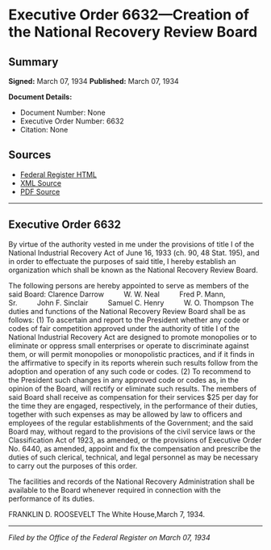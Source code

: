 # Executive Order 6632—Creation of the National Recovery Review Board

## Summary

**Signed:** March 07, 1934
**Published:** March 07, 1934

**Document Details:**
- Document Number: None
- Executive Order Number: 6632
- Citation: None

## Sources
- [Federal Register HTML](https://www.presidency.ucsb.edu/documents/executive-order-6632-creation-the-national-recovery-review-board)
- [XML Source](None)
- [PDF Source](None)

---

## Executive Order 6632

By virtue of the authority vested in me under the provisions of title I of the National Industrial Recovery Act of June 16, 1933 (ch. 90, 48 Stat. 195), and in order to effectuate the purposes of said title, I hereby establish an organization which shall be known as the National Recovery Review Board.

The following persons are hereby appointed to serve as members of the said Board:
Clarence Darrow          W. W. Neal          Fred P. Mann, Sr.          John F. Sinclair          Samuel C. Henry          W. O. Thompson
The duties and functions of the National Recovery Review Board shall be as follows:
    (1) To ascertain and report to the President whether any code or codes of fair competition approved under the authority of title I of the National Industrial Recovery Act are designed to promote monopolies or to eliminate or oppress small enterprises or operate to discriminate against them, or will permit monopolies or monopolistic practices, and if it finds in the affirmative to specify in its reports wherein such results follow from the adoption and operation of any such code or codes.
    (2) To recommend to the President such changes in any approved code or codes as, in the opinion of the Board, will rectify or eliminate such results.
The members of said Board shall receive as compensation for their services $25 per day for the time they are engaged, respectively, in the performance of their duties, together with such expenses as may be allowed by law to officers and employees of the regular establishments of the Government; and the said Board may, without regard to the provisions of the civil service laws or the Classification Act of 1923, as amended, or the provisions of Executive Order No. 6440, as amended, appoint and fix the compensation and prescribe the duties of such clerical, technical, and legal personnel as may be necessary to carry out the purposes of this order.

The facilities and records of the National Recovery Administration shall be available to the Board whenever required in connection with the performance of its duties.

FRANKLIN D. ROOSEVELT
The White House,March 7, 1934.

---

*Filed by the Office of the Federal Register on March 07, 1934*
